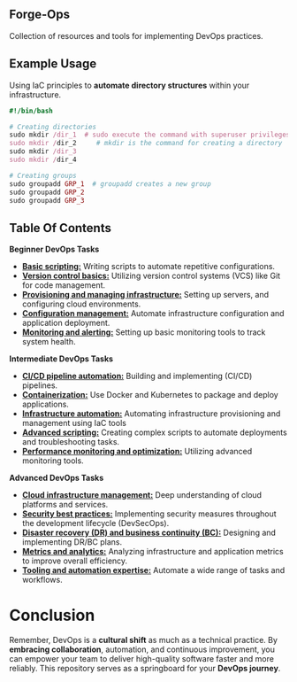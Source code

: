 
## Forge-Ops
Collection of resources and tools for implementing DevOps practices.
## Example Usage
Using IaC principles to **automate directory structures** within your infrastructure.

```ruby
#!/bin/bash

# Creating directories
sudo mkdir /dir_1  # sudo execute the command with superuser privileges
sudo mkdir /dir_2     # mkdir is the command for creating a directory
sudo mkdir /dir_3
sudo mkdir /dir_4

# Creating groups
sudo groupadd GRP_1  # groupadd creates a new group
sudo groupadd GRP_2
sudo groupadd GRP_3

```
## Table Of Contents

**Beginner DevOps Tasks**

- [**Basic scripting:**](https://github.com/AleMorales9011/01-DEVOPS/blob/4fda7650a86298cdba6c4a54cc96d18fa492f01d/001-BASIC%20SCRIPTING/README.md) Writing scripts to automate repetitive configurations.<br>
- [**Version control basics:**](https://github.com/AleMorales9011/01-DEVOPS/tree/21317e522d77985e9d751d2035ebb7ab15329a87/002-VERSION%20CONTROL%20BASICS) Utilizing version control systems (VCS) like Git for code management.
- [**Provisioning and managing infrastructure:**](https://github.com/AleMorales9011/01-DEVOPS/blob/e5a2db3041f6fedaf159c9a1acaadc0a6a5d499c/003%20PROVISIONING%20INFRASTRUCTURE/README.md) Setting up servers, and configuring cloud environments.
- [**Configuration management:**](https://github.com/AleMorales9011/01-DEVOPS/blob/67c1af58c389f7bf7e49145b1279acbcac14b40b/009-%20CONFIGURATION%20MANAGEMENT/README.md) Automate infrastructure configuration and application deployment.<br>
- [**Monitoring and alerting:**]() Setting up basic monitoring tools to track system health.

**Intermediate DevOps Tasks**

- [**CI/CD pipeline automation:**](https://github.com/AleMorales9011/01-DEVOPS/tree/dfeebb970c5d2e188626a02a99f437fcc490cd9b/003-ARCHITECTURE-BFF-PATTERN) Building and implementing (CI/CD) pipelines.
- [**Containerization:**](https://github.com/AleMorales9011/01-DEVOPS/tree/c6539dc6757d215e91aa030d36c1f48a2d120ba6/005-%20CONTEINERIZATION) Use Docker and Kubernetes to package and deploy applications.
- [**Infrastructure automation:**](https://github.com/AleMorales9011/01-DEVOPS/blob/0df8472a347ad3f828caed087bbf9c32cb44eab1/008-INFRASTRUCTURE%20AUTOMATION/README.md) Automating infrastructure provisioning and management using IaC tools
- [**Advanced scripting:**](https://github.com/AleMorales9011/01-DEVOPS/blob/8f0ee0cb3c32f32a3711bf8ad350d8985582b7db/009-ADVANCED%20SCRIPTING/README.md) Creating complex scripts to automate deployments and troubleshooting tasks.
- [**Performance monitoring and optimization:**]() Utilizing advanced monitoring tools.

**Advanced DevOps Tasks**

- [**Cloud infrastructure management:**]() Deep understanding of cloud platforms and services.
- [**Security best practices:**]() Implementing security measures throughout the development lifecycle (DevSecOps).
- [**Disaster recovery (DR) and business continuity (BC):**]() Designing and implementing DR/BC plans.
- [**Metrics and analytics:**]() Analyzing infrastructure and application metrics to improve overall efficiency.
- [**Tooling and automation expertise:**]() Automate a wide range of tasks and workflows.


# Conclusion
Remember, DevOps is a **cultural shift** as much as a technical practice. By **embracing collaboration**, automation, and continuous improvement, you can empower your team to deliver high-quality software faster and more reliably. This repository serves as a springboard for your **DevOps journey**. 


